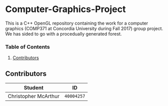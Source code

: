 # Computer-Graphics-Project
This is a C++ OpenGL repository containing the work for a computer graphics (COMP371 at Concordia University during Fall 2017) group project. We has sided to go with a procedually generated forest.

### Table of Contents
1. [Contributors](#Contributors)

## Contributors
**Student** | **ID**
:---:| ---
Christopher McArthur | `40004257`
